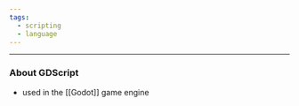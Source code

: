 ```yaml
---
tags:
  - scripting
  - language
---
```

---

### About GDScript

- used in the [[Godot]] game engine